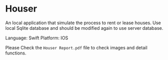 # Houser
An local application that simulate the process to rent or lease houses. 
Use local Sqlite database and should be modified again to use server database.

Language: Swift Platform: IOS

Please Check the `Houser Report.pdf` file to check images and detail functions.


